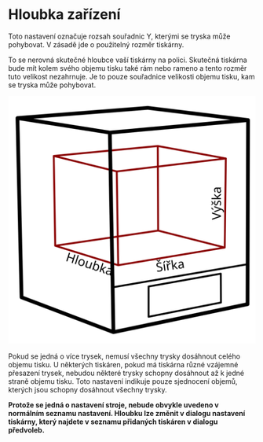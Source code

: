 Hloubka zařízení
====
Toto nastavení označuje rozsah souřadnic Y, kterými se tryska může pohybovat. V zásadě jde o použitelný rozměr tiskárny.

To se nerovná skutečné hloubce vaší tiskárny na polici. Skutečná tiskárna bude mít kolem svého objemu tisku také rám nebo rameno a tento rozměr tuto velikost nezahrnuje. Je to pouze souřadnice velikosti objemu tisku, kam se tryska může pohybovat.

![Rozměry objemu tisku](../images/build_volume_dimensions_cs.svg)

Pokud se jedná o více trysek, nemusí všechny trysky dosáhnout celého objemu tisku. U některých tiskáren, pokud má tiskárna různé vzájemné přesazení trysek, nebudou některé trysky schopny dosáhnout až k jedné straně objemu tisku. Toto nastavení indikuje pouze sjednocení objemů, kterých jsou schopny dosáhnout všechny trysky.

**Protože se jedná o nastavení stroje, nebude obvykle uvedeno v normálním seznamu nastavení. Hloubku lze změnit v dialogu nastavení tiskárny, který najdete v seznamu přidaných tiskáren v dialogu předvoleb.**